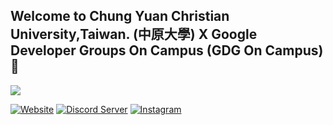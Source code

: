 ## Welcome to Chung Yuan Christian University,Taiwan. (中原大學) X Google Developer Groups On Campus (GDG On Campus) 👋  

![](https://komarev.com/ghpvc/?username=GoogleDeveloperStudentClubs-CYCU&color=orange)

[![Website](https://img.shields.io/badge/Website-Join%20Us-red?style=flat-square&logo=google&link=https://gdg.community.dev/gdg-on-campus-chung-yuan-christian-university-taoyuan-taiwan/)](https://gdg.community.dev/gdg-on-campus-chung-yuan-christian-university-taoyuan-taiwan/)
[![Discord Server](https://img.shields.io/badge/Discord%20Server-5865F2?style=flat-square&logo=discord&logoColor=FFFFFF&link=https://discord.gg/Ry2WPMnmfy)](https://discord.gg/Ry2WPMnmfy)
[![Instagram](https://img.shields.io/badge/Instagram-FF0069?style=flat-square&logo=instagram&logoColor=FFFFFF&link=https://www.instagram.com/gdg.on.campus_cycu/)](https://www.instagram.com/gdg.on.campus_cycu/)
